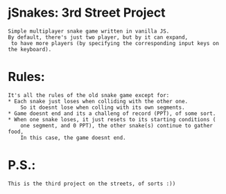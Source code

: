 # jSnakes: 3rd Street Project
	Simple multiplayer snake game written in vanilla JS.
	By default, there's just two player, but by it can expand,
	 to have more players (by specifying the corresponding input keys on the keyboard).

# Rules:
	It's all the rules of the old snake game except for:
	* Each snake just loses when colliding with the other one.
		So it doesnt lose when colling with its own segments.
	* Game doesnt end and its a challeng of record (PPT), of some sort.
	* When one snake loses, it just resets to its starting conditions (
		one segment, and 0 PPT), the other snake(s) continue to gather food,
		In this case, the game doesnt end.

# P.S.:
	This is the third project on the streets, of sorts :))
